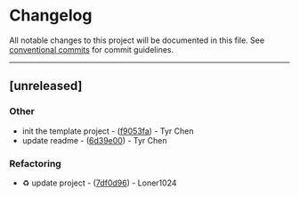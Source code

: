 # Changelog

All notable changes to this project will be documented in this file. See [conventional commits](https://www.conventionalcommits.org/) for commit guidelines.

---
## [unreleased]

### Other

- init the template project - ([f9053fa](https://github.com/tyrchen/geektime-rust-live-coding/commit/f9053fac4b3acd36779ac410157342aa30a11a2e)) - Tyr Chen
- update readme - ([6d39e00](https://github.com/tyrchen/geektime-rust-live-coding/commit/6d39e003e182347b3f2c38b8c67173e583598ebb)) - Tyr Chen

### Refactoring

- :recycle: update project - ([7df0d96](https://github.com/tyrchen/geektime-rust-live-coding/commit/7df0d9642e5562caff12b59922f83fac50f593ac)) - Loner1024

<!-- generated by git-cliff -->
